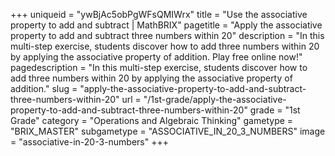 +++
uniqueid = "ywBjAc5obPgWFsQMIWrx"
title = "Use the associative property to add and subtract | MathBRIX"
pagetitle = "Apply the associative property to add and subtract three numbers within 20"
description = "In this multi-step exercise, students discover how to add three numbers within 20 by applying the associative property of addition. Play free online now!"
pagedescription = "In this multi-step exercise, students discover how to add three numbers within 20 by applying the associative property of addition."
slug = "apply-the-associative-property-to-add-and-subtract-three-numbers-within-20"
url = "/1st-grade/apply-the-associative-property-to-add-and-subtract-three-numbers-within-20"
grade = "1st Grade"
category = "Operations and Algebraic Thinking"
gametype = "BRIX_MASTER"
subgametype = "ASSOCIATIVE_IN_20_3_NUMBERS"
image = "associative-in-20-3-numbers"
+++